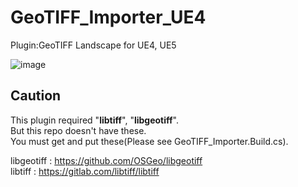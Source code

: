 # GeoTIFF_Importer_UE4
Plugin:GeoTIFF Landscape for UE4, UE5

![image](https://user-images.githubusercontent.com/10788283/169572456-254fa307-99b9-48fe-81e5-cc5285c4f312.png)



## Caution
This plugin required "**libtiff**", "**libgeotiff**".  
But this repo doesn't have these.  
You must get and put these(Please see GeoTIFF_Importer.Build.cs).

libgeotiff : https://github.com/OSGeo/libgeotiff  
libtiff    : https://gitlab.com/libtiff/libtiff
